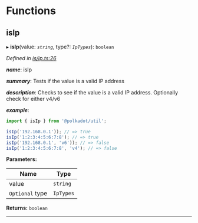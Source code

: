 

# Functions

<a id="isip"></a>

##  isIp

▸ **isIp**(value: *`string`*, type?: *`IpTypes`*): `boolean`

*Defined in [is/ip.ts:26](https://github.com/polkadot-js/common/blob/1e6eb2c/packages/util/src/is/ip.ts#L26)*

*__name__*: isIp

*__summary__*: Tests if the value is a valid IP address

*__description__*: Checks to see if the value is a valid IP address. Optionally check for either v4/v6

*__example__*:   

```javascript
import { isIp } from '@polkadot/util';

isIp('192.168.0.1')); // => true
isIp('1:2:3:4:5:6:7:8'); // => true
isIp('192.168.0.1', 'v6')); // => false
isIp('1:2:3:4:5:6:7:8', 'v4'); // => false
```

**Parameters:**

| Name | Type |
| ------ | ------ |
| value | `string` |
| `Optional` type | `IpTypes` |

**Returns:** `boolean`

___

